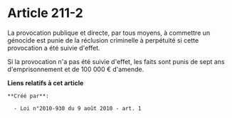 # Article 211-2

La provocation publique et directe, par tous moyens, à commettre un génocide est punie de la réclusion criminelle à
perpétuité si cette provocation a été suivie d'effet. 

Si la provocation n'a pas été suivie d'effet, les faits sont punis de sept ans d'emprisonnement et de 100 000 € d'amende.

**Liens relatifs à cet article**

	**Créé par**:

	  - Loi n°2010-930 du 9 août 2010 - art. 1
